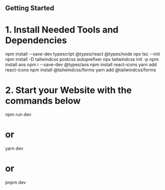## Getting Started

# 1.  Install Needed Tools and Dependencies

npm install --save-dev typescript @types/react @types/node
npx tsc --init
npm install -D tailwindcss postcss autoprefixer
npx tailwindcss init -p
npm install aos
npm i --save-dev @types/aos
npm install react-icons
yarn add react-icons
npm install @tailwindcss/forms
yarn add @tailwindcss/forms

# 2.  Start your Website with the commands below

npm run dev
# or
yarn dev
# or
pnpm dev
```


